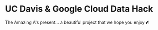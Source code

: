 # UC Davis & Google Cloud Data Hack
The Amazing A's present... a beautiful project that we hope you enjoy :two_hearts:!